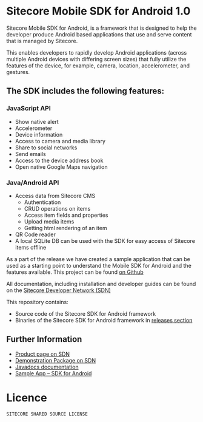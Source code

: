 Sitecore Mobile SDK for Android 1.0
===================================

Sitecore Mobile SDK for Android, is a framework that is designed to help the developer produce Android based applications that use and serve content that is managed by Sitecore. 

This enables developers to rapidly develop Android applications (across multiple Android devices with differing screen sizes) that fully utilize the features of the device, for example, camera, location, accelerometer, and gestures. 

## The SDK includes the following features:

### JavaScript API
 * Show native alert
 * Accelerometer
 * Device information
 * Access to camera and media library
 * Share to social networks
 * Send emails
 * Access to the device address book
 * Open native Google Maps navigation

### Java/Android API
 * Access data from Sitecore CMS
    * Authentication
    * CRUD operations on items
    * Access item fields and properties
    * Upload media items
    * Getting html rendering of an item
 * QR Code reader
 * A local SQLite DB can be used with the SDK for easy access of Sitecore items offline

As a part of the release we have created a sample application that can be used as a starting point to understand the Mobile SDK for Android and the features available. 
This project can be found [on Github][4]

All documentation, including installation and developer guides can be found on the [Sitecore Developer Network (SDN)][6]

This repository contains:
 * Source code of the Sitecore SDK for Android framework
 * Binaries of the Sitecore SDK for Android framework in [releases section][5]

## Further Information

 * [Product page on SDN][1]
 * [Demonstration Package on SDN][2]
 * [Javadocs documentation][3]
 * [Sample App – SDK for Android][4]

# Licence
```
SITECORE SHARED SOURCE LICENSE
```

 [1]: http://sdn.sitecore.net/Products/Sitecore%20Mobile%20SDK/Sitecore%20Mobile%20SDK%20for%20Android/Mobile%20SDK%201,-d-,0%20for%20Android.aspx
 [2]: http://sdn.sitecore.net/downloads/Mobile_SDK_Demonstration_Package_1.2zip.download
 [3]: http://sitecore.github.io/sitecore-android-sdk/javadoc
 [4]: http://github.com/Sitecore/sitecore-android-sdk-sample
 [5]: https://github.com/Sitecore/sitecore-android-sdk/releases
 [6]: http://sdn.sitecore.net/Products/Sitecore%20Mobile%20SDK/Sitecore%20Mobile%20SDK%20for%20Android/Mobile%20SDK%201,-d-,0%20for%20Android/Documentation.aspx
 
